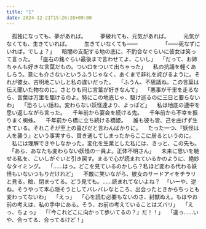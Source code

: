 ```yaml
---
title: "1"
date: 2024-12-21T15:26:28+09:00
---
```

　孤独になっても、夢があれば。
　
　夢破れても、元気があれば。
　
　元気がなくても、生きていれば。
　
　生きていなくても――
　
　
　
　「――死なずにいれば。でしょ？」
　暗闇の支配する地の底に、不釣合なぐらいに彼女は笑って言った。
　「座右の銘ぐらい最後まで言わせてよ、こいし」
　「だって、お姉ちゃんも好きな言葉だもの。つい口をついて出ちゃった」
　私の抗議を軽くあしらう。意にも介さないというふうじゃなく、あくまで非礼を詫びるように。それが彼女、古明地こいしと私の違いだった。
　「ふうん、不思議ね。この言葉は伝え聞いた物なのに。さとりも同じ言葉が好きなんて」
　「悪事が千里を走るなら、言葉は万里を駆けるのよ。特にこの地底じゃ、駆け巡るのに三日と要らないわ」
　「恐ろしい話ね。変わらない妖怪達より、よっぽど」
　私は地底の連中を思い返しながら言った。
　千年前から宴会を続ける鬼。
　千年前から不幸を振りまく蜘蛛。
　千年前から橋に立ち続ける橋姫。
　誰も彼も皆、己を曲げず生きている。それこそが至上の喜びだと言わんばかりに。
　たった一つ、『妖怪は人を襲う』という事実すら、貫き通してしまったからここに居るというのに。
　私には理解できやしなかった。変化を生業とした私には、きっと、この先も。
　「あら、あなたも変わらない妖怪の一員よ。正体不明さん」
　未来に思いを馳せる私を、こいしがぐいと引き戻す。まるで心が読まれているかのように、絶妙なタイミング。
　「……はっ。どこを見ているのかしら？私ほど変わる代わる妖怪もいないつもりだけれど」
　不敵に笑いながら、彼女のサードアイをチラリと見る。瞼、閉まってる。どう見ても。……読まれてないよね？
　「いーや、逆ね。そうやって本心隠そうとしてバレバレなところ、出会ったときからちっとも変わってないわ」
　「えっ」
　「心を読む必要もないのさ、封獣ぬえ。もはやお前の考えは、私の手中にある。そう、お前の考えていることはズバリ」
　「えっ、ちょっ」
　「『今これどこに向かって歩いてるの？』だ！！」
　「違っ……いや、合ってる、合ってるけど！」
　
　
　
　
　
